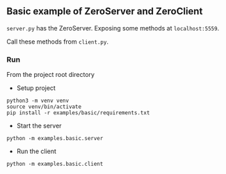 ## Basic example of ZeroServer and ZeroClient

`server.py` has the ZeroServer. Exposing some methods at `localhost:5559`.

Call these methods from `client.py`.

### Run
From the project root directory

- Setup project
```
python3 -m venv venv
source venv/bin/activate
pip install -r examples/basic/requirements.txt
```

- Start the server
```
python -m examples.basic.server
```

- Run the client
```
python -m examples.basic.client
```
